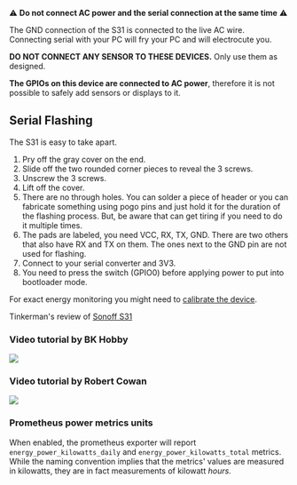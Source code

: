 ⚠️️️ **Do not connect AC power and the serial connection at the same time** ️️️⚠️️️

The GND connection of the S31 is connected to the live AC wire. Connecting serial with your PC will fry your PC and will electrocute you. 

**DO NOT CONNECT ANY SENSOR TO THESE DEVICES.** Only use them as designed. 

**The GPIOs on this device are connected to AC power**, therefore it is not possible to safely add sensors or displays to it. 

## Serial Flashing
The S31 is easy to take apart.
1. Pry off the gray cover on the end.
2. Slide off the two rounded corner pieces to reveal the 3 screws.
3. Unscrew the 3 screws.
4. Lift off the cover.
5. There are no through holes.  You can solder a piece of header or you can fabricate something using pogo pins and just hold it for the duration of the flashing process.  But, be aware that can get tiring if you need to do it multiple times.
6. The pads are labeled, you need VCC, RX, TX, GND.  There are two others that also have RX and TX on them.  The ones next to the GND pin are not used for flashing.
7. Connect to your serial converter and 3V3.
8. You need to press the switch (GPIO0) before applying power to put into bootloader mode.

For exact energy monitoring you might need to [calibrate the device](../Power-Monitoring-Calibration.md).

Tinkerman's review of [Sonoff S31](http://tinkerman.cat/sonoff-s31-now-serious/)

### Video tutorial by BK Hobby
[![](http://img.youtube.com/vi/kKtLKjI4wA0/0.jpg)](http://www.youtube.com/watch?v=kKtLKjI4wA0 "")

### Video tutorial by Robert Cowan
[![](http://img.youtube.com/vi/IvfiLcHMekQ/0.jpg)](https://youtu.be/IvfiLcHMekQ "")

### Prometheus power metrics units
When enabled, the prometheus exporter will report `energy_power_kilowatts_daily` and `energy_power_kilowatts_total` metrics. While the naming convention implies that the metrics' values are measured in kilowatts, they are in fact measurements of kilowatt _hours_.
